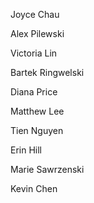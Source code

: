
Joyce	Chau

Alex	Pilewski

Victoria	Lin

Bartek	Ringwelski

Diana	Price

Matthew	Lee

Tien	Nguyen

Erin	Hill

Marie	Sawrzenski

Kevin	Chen
